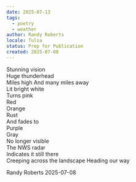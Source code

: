 ```yaml
---
date: 2025-07-13
tags:
  - poetry
  - weather
author: Randy Roberts
locale: Tulsa
status: Prep for Publication
created: 2025-07-08
---
```

Stunning vision  
Huge thunderhead   
Miles high 
And many miles away  
Lit bright white   
Turns pink  
Red  
Orange  
Rust  
And fades to  
Purple  
Gray  
No longer visible  
The NWS radar  
Indicates it still there  
Creeping across the landscape 
Heading our way   
  
Randy Roberts 2025-07-08   
  